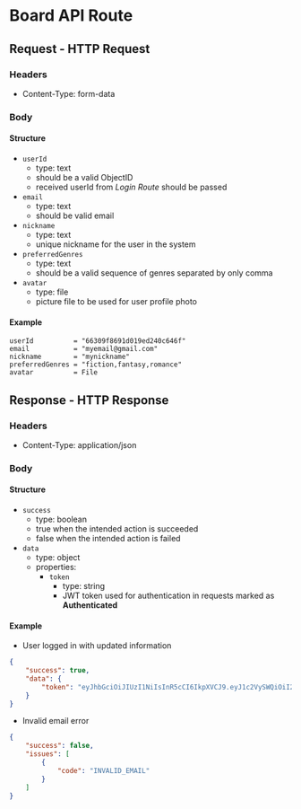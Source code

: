# Board API Route

## Request - HTTP Request
### Headers
- Content-Type: form-data
### Body
#### Structure
- `userId`
  - type: text
  - should be a valid ObjectID
  - received userId from *Login Route* should be passed
- `email`
  - type: text
  - should be valid email
- `nickname`
  - type: text
  - unique nickname for the user in the system
- `preferredGenres`
  - type: text
  - should be a valid sequence of genres separated by only comma
- `avatar`
  - type: file
  - picture file to be used for user profile photo
#### Example
```form-data
userId          = "66309f8691d019ed240c646f"
email           = "myemail@gmail.com"
nickname        = "mynickname"
preferredGenres = "fiction,fantasy,romance"
avatar          = File
```

## Response - HTTP Response
### Headers
- Content-Type: application/json
### Body
#### Structure
- `success`
  - type: boolean
  - true when the intended action is succeeded
  - false when the intended action is failed
- `data`
  - type: object
  - properties:
    - `token`
      - type: string
      - JWT token used for authentication in requests marked as **Authenticated**
#### Example
- User logged in with updated information
```json
{
    "success": true,
    "data": {
        "token": "eyJhbGciOiJIUzI1NiIsInR5cCI6IkpXVCJ9.eyJ1c2VySWQiOiI2NjMwOWY4NjkxZDAxOWVkMjQwYzY0NmYiLCJpYXQiOjE3MTQ0NjI2MTIsImV4cCI6MTcxNzA1NDYxMn0.9J9nva9Aw3Eu0GelEXED_Idl2mRSA5SGp-eFVVVYiuw"
    }
}
```
- Invalid email error
```json
{
    "success": false,
    "issues": [
        {
            "code": "INVALID_EMAIL"
        }
    ]
}
```